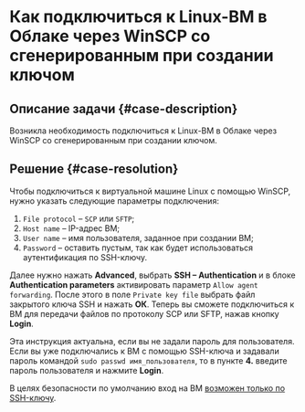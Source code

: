 # Как подключиться к Linux-ВМ в Облаке через WinSCP со сгенерированным при создании ключом


## Описание задачи {#case-description}

Возникла необходимость подключиться к Linux-ВМ в Облаке через WinSCP со сгенерированным при создании ключом.

## Решение {#case-resolution}

Чтобы подключиться к виртуальной машине Linux с помощью WinSCP, нужно указать следующие параметры подключения:

1. `File protocol` – `SCP` или `SFTP`;
2. `Host name` – IP-адрес ВМ;
3. `User name` – имя пользователя, заданное при создании ВМ;
4. `Password` – оставить пустым, так как будет использоваться аутентификация по SSH-ключу.

Далее нужно нажать **Advanced**, выбрать **SSH – Authentication** и в блоке **Authentication parameters** активировать параметр `Allow agent forwarding`. После этого в поле `Private key file` выбрать файл закрытого ключа SSH и нажать **ОК**. Теперь вы сможете подключиться к ВМ для передачи файлов по протоколу SCP или SFTP, нажав кнопку **Login**.

Эта инструкция актуальна, если вы не задали пароль для пользователя. Если вы уже подключались к ВМ с помощью SSH-ключа и задавали пароль командой `sudo passwd имя_пользователя`, то в пункте **4.** введите пароль пользователя и нажмите **Login**.

В целях безопасности по умолчанию вход на ВМ [возможен только по SSH-ключу](https://cloud.yandex.ru/docs/compute/operations/vm-connect/ssh).